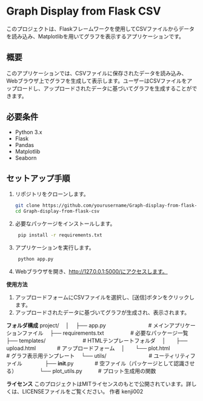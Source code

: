 # Graph Display from Flask CSV

このプロジェクトは、Flaskフレームワークを使用してCSVファイルからデータを読み込み、Matplotlibを用いてグラフを表示するアプリケーションです。

## 概要

このアプリケーションでは、CSVファイルに保存されたデータを読み込み、Webブラウザ上でグラフを生成して表示します。ユーザーはCSVファイルをアップロードし、アップロードされたデータに基づいてグラフを生成することができます。

## 必要条件

- Python 3.x
- Flask
- Pandas
- Matplotlib
- Seaborn

## セットアップ手順

1. リポジトリをクローンします。

   ```bash
   git clone https://github.com/yourusername/Graph-display-from-flask-csv.git
   cd Graph-display-from-flask-csv
2. 必要なパッケージをインストールします。
   ```bash
    pip install -r requirements.txt
3. アプリケーションを実行します。
   ```bash
    python app.py
4. Webブラウザを開き、http://127.0.0.1:5000/にアクセスします。

**使用方法**
1. アップロードフォームにCSVファイルを選択し、[送信]ボタンをクリックします。
2. アップロードされたデータに基づいてグラフが生成され、表示されます。

**フォルダ構成**
project/
&emsp;│
&emsp;├── app.py&emsp;&emsp;&emsp;&emsp;&emsp;&emsp;&emsp;&emsp;# メインアプリケーションファイル
&emsp;├── requirements.txt&emsp;&emsp;&emsp;&emsp;&emsp;# 必要なパッケージ一覧
&emsp;├── templates/&emsp;&emsp;&emsp;&emsp;&emsp;&emsp;&emsp;# HTMLテンプレートフォルダ
&emsp;│&emsp;&emsp;├── upload.html&emsp;&emsp;&emsp;&emsp;# アップロードフォーム
&emsp;│&emsp;&emsp;└── plot.html&emsp;&emsp;&emsp;&emsp;&emsp;# グラフ表示用テンプレート
&emsp;└── utils/&emsp;&emsp;&emsp;&emsp;&emsp;&emsp;&emsp;&emsp;# ユーティリティファイル
&emsp;&emsp;&emsp;&emsp;├── __init__.py&emsp;&emsp;&emsp;&emsp;# 空ファイル（パッケージとして認識させる）
&emsp;&emsp;&emsp;&emsp;└── plot_utils.py&emsp;&emsp;&emsp;# プロット生成用の関数

**ライセンス**
このプロジェクトはMITライセンスのもとで公開されています。詳しくは、LICENSEファイルをご覧ください。
作者
kenji002
